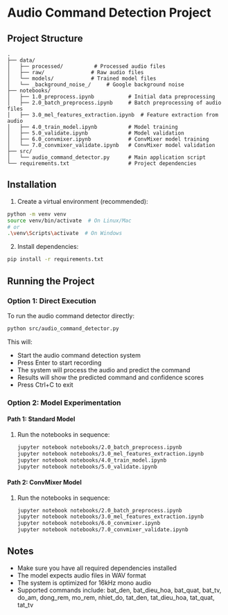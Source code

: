 # Audio Command Detection Project

## Project Structure

```
.
├── data/
│   ├── processed/          # Processed audio files
│   ├── raw/               # Raw audio files
│   └── models/            # Trained model files
│   └── _background_noise_/     # Google background noise
├── notebooks/
│   ├── 1.0_preprocess.ipynb           # Initial data preprocessing
│   ├── 2.0_batch_preprocess.ipynb     # Batch preprocessing of audio files
│   ├── 3.0_mel_features_extraction.ipynb  # Feature extraction from audio
│   ├── 4.0_train_model.ipynb          # Model training
│   ├── 5.0_validate.ipynb             # Model validation
│   ├── 6.0_convmixer.ipynb            # ConvMixer model training
│   └── 7.0_convmixer_validate.ipynb   # ConvMixer model validation
├── src/
│   └── audio_command_detector.py      # Main application script
└── requirements.txt                   # Project dependencies
```

## Installation

1. Create a virtual environment (recommended):

```bash
python -m venv venv
source venv/bin/activate  # On Linux/Mac
# or
.\venv\Scripts\activate  # On Windows
```

2. Install dependencies:

```bash
pip install -r requirements.txt
```

## Running the Project

### Option 1: Direct Execution

To run the audio command detector directly:

```bash
python src/audio_command_detector.py
```

This will:

- Start the audio command detection system
- Press Enter to start recording
- The system will process the audio and predict the command
- Results will show the predicted command and confidence scores
- Press Ctrl+C to exit

### Option 2: Model Experimentation

#### Path 1: Standard Model

1. Run the notebooks in sequence:
   ```bash
   jupyter notebook notebooks/2.0_batch_preprocess.ipynb
   jupyter notebook notebooks/3.0_mel_features_extraction.ipynb
   jupyter notebook notebooks/4.0_train_model.ipynb
   jupyter notebook notebooks/5.0_validate.ipynb
   ```

#### Path 2: ConvMixer Model

1. Run the notebooks in sequence:
   ```bash
   jupyter notebook notebooks/2.0_batch_preprocess.ipynb
   jupyter notebook notebooks/3.0_mel_features_extraction.ipynb
   jupyter notebook notebooks/6.0_convmixer.ipynb
   jupyter notebook notebooks/7.0_convmixer_validate.ipynb
   ```

## Notes

- Make sure you have all required dependencies installed
- The model expects audio files in WAV format
- The system is optimized for 16kHz mono audio
- Supported commands include: bat_den, bat_dieu_hoa, bat_quat, bat_tv, do_am, dong_rem, mo_rem, nhiet_do, tat_den, tat_dieu_hoa, tat_quat, tat_tv
